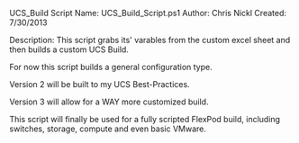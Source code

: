 UCS_Build Script
Name: UCS_Build_Script.ps1
Author: Chris Nickl
Created: 7/30/2013

Description:
This script grabs its' varables from the custom excel sheet and then builds a custom UCS Build.

For now this script builds a general configuration type.

Version 2 will be built to my UCS Best-Practices.

Version 3 will allow for a WAY more customized build.

This script will finally be used for a fully scripted FlexPod build, including switches, storage, compute and even basic VMware.